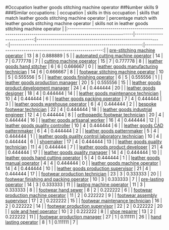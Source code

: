 #Occupation leather goods stitching machine operator
##Number skills 9
###Similar occupations:
| occupation                                                                                                    |   skills in this occupation |   skills that match leather goods stitching machine operator |   percentage match with leather goods stitching machine operator |   skills not in leather goods stitching machine operator |
|:--------------------------------------------------------------------------------------------------------------|----------------------------:|-------------------------------------------------------------:|-----------------------------------------------------------------:|---------------------------------------------------------:|
| [pre-stitching machine operator](pre-stitching_machine_operator.md)                                           |                          13 |                                                            8 |                                                         0.888889 |                                                        5 |
| [automated cutting machine operator](automated_cutting_machine_operator.md)                                   |                          14 |                                                            7 |                                                         0.777778 |                                                        7 |
| [cutting machine operator](cutting_machine_operator.md)                                                       |                          15 |                                                            7 |                                                         0.777778 |                                                        8 |
| [leather goods hand stitcher](leather_goods_hand_stitcher.md)                                                 |                           6 |                                                            6 |                                                         0.666667 |                                                        0 |
| [leather goods manufacturing technician](leather_goods_manufacturing_technician.md)                           |                          14 |                                                            6 |                                                         0.666667 |                                                        8 |
| [footwear stitching machine operator](footwear_stitching_machine_operator.md)                                 |                          10 |                                                            5 |                                                         0.555556 |                                                        5 |
| [leather goods finishing operator](leather_goods_finishing_operator.md)                                       |                           6 |                                                            5 |                                                         0.555556 |                                                        1 |
| [leather goods production manager](leather_goods_production_manager.md)                                       |                          20 |                                                            5 |                                                         0.555556 |                                                       15 |
| [leather goods product development manager](leather_goods_product_development_manager.md)                     |                          24 |                                                            4 |                                                         0.444444 |                                                       20 |
| [leather goods designer](leather_goods_designer.md)                                                           |                          18 |                                                            4 |                                                         0.444444 |                                                       14 |
| [leather goods maintenance technician](leather_goods_maintenance_technician.md)                               |                          10 |                                                            4 |                                                         0.444444 |                                                        6 |
| [leather goods packing operator](leather_goods_packing_operator.md)                                           |                           7 |                                                            4 |                                                         0.444444 |                                                        3 |
| [leather goods warehouse operator](leather_goods_warehouse_operator.md)                                       |                           6 |                                                            4 |                                                         0.444444 |                                                        2 |
| [bespoke footwear technician](bespoke_footwear_technician.md)                                                 |                          22 |                                                            4 |                                                         0.444444 |                                                       18 |
| [leather goods industrial engineer](leather_goods_industrial_engineer.md)                                     |                          12 |                                                            4 |                                                         0.444444 |                                                        8 |
| [orthopaedic footwear technician](orthopaedic_footwear_technician.md)                                         |                          20 |                                                            4 |                                                         0.444444 |                                                       16 |
| [leather goods artisanal worker](leather_goods_artisanal_worker.md)                                           |                          16 |                                                            4 |                                                         0.444444 |                                                       12 |
| [leather goods quality controller](leather_goods_quality_controller.md)                                       |                          10 |                                                            4 |                                                         0.444444 |                                                        6 |
| [leather goods CAD patternmaker](leather_goods_CAD_patternmaker.md)                                           |                           6 |                                                            4 |                                                         0.444444 |                                                        2 |
| [leather goods patternmaker](leather_goods_patternmaker.md)                                                   |                           5 |                                                            4 |                                                         0.444444 |                                                        1 |
| [leather goods quality control laboratory technician](leather_goods_quality_control_laboratory_technician.md) |                          10 |                                                            4 |                                                         0.444444 |                                                        6 |
| [shoemaker](shoemaker.md)                                                                                     |                          17 |                                                            4 |                                                         0.444444 |                                                       13 |
| [leather goods quality technician](leather_goods_quality_technician.md)                                       |                          11 |                                                            4 |                                                         0.444444 |                                                        7 |
| [leather goods product developer](leather_goods_product_developer.md)                                         |                          21 |                                                            4 |                                                         0.444444 |                                                       17 |
| [leather goods quality manager](leather_goods_quality_manager.md)                                             |                          14 |                                                            4 |                                                         0.444444 |                                                       10 |
| [leather goods hand cutting operator](leather_goods_hand_cutting_operator.md)                                 |                           5 |                                                            4 |                                                         0.444444 |                                                        1 |
| [leather goods manual operator](leather_goods_manual_operator.md)                                             |                           4 |                                                            4 |                                                         0.444444 |                                                        0 |
| [leather goods machine operator](leather_goods_machine_operator.md)                                           |                          14 |                                                            4 |                                                         0.444444 |                                                       10 |
| [leather goods production supervisor](leather_goods_production_supervisor.md)                                 |                          21 |                                                            4 |                                                         0.444444 |                                                       17 |
| [footwear production technician](footwear_production_technician.md)                                           |                          23 |                                                            3 |                                                         0.333333 |                                                       20 |
| [footwear finishing and packing operator](footwear_finishing_and_packing_operator.md)                         |                          10 |                                                            3 |                                                         0.333333 |                                                        7 |
| [pre-lasting operator](pre-lasting_operator.md)                                                               |                          14 |                                                            3 |                                                         0.333333 |                                                       11 |
| [lasting machine operator](lasting_machine_operator.md)                                                       |                          11 |                                                            3 |                                                         0.333333 |                                                        8 |
| [footwear hand sewer](footwear_hand_sewer.md)                                                                 |                           8 |                                                            2 |                                                         0.222222 |                                                        6 |
| [footwear production machine operator](footwear_production_machine_operator.md)                               |                          11 |                                                            2 |                                                         0.222222 |                                                        9 |
| [footwear assembly supervisor](footwear_assembly_supervisor.md)                                               |                          17 |                                                            2 |                                                         0.222222 |                                                       15 |
| [footwear maintenance technician](footwear_maintenance_technician.md)                                         |                          16 |                                                            2 |                                                         0.222222 |                                                       14 |
| [footwear production supervisor](footwear_production_supervisor.md)                                           |                          22 |                                                            2 |                                                         0.222222 |                                                       20 |
| [sole and heel operator](sole_and_heel_operator.md)                                                           |                          10 |                                                            2 |                                                         0.222222 |                                                        8 |
| [shoe repairer](shoe_repairer.md)                                                                             |                          13 |                                                            2 |                                                         0.222222 |                                                       11 |
| [footwear production manager](footwear_production_manager.md)                                                 |                          27 |                                                            1 |                                                         0.111111 |                                                       26 |
| [hand lasting operator](hand_lasting_operator.md)                                                             |                           8 |                                                            1 |                                                         0.111111 |                                                        7 |
